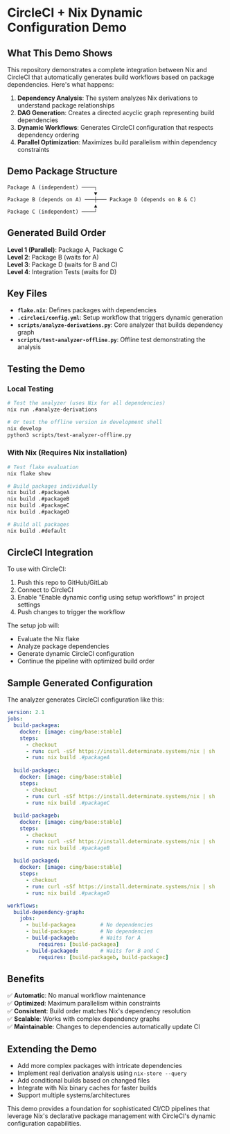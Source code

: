 # CircleCI + Nix Dynamic Configuration Demo

## What This Demo Shows

This repository demonstrates a complete integration between Nix and CircleCI that automatically generates build workflows based on package dependencies. Here's what happens:

1. **Dependency Analysis**: The system analyzes Nix derivations to understand package relationships
2. **DAG Generation**: Creates a directed acyclic graph representing build dependencies  
3. **Dynamic Workflows**: Generates CircleCI configuration that respects dependency ordering
4. **Parallel Optimization**: Maximizes build parallelism within dependency constraints

## Demo Package Structure

```
Package A (independent) ────┐
                            ▼
Package B (depends on A) ───┼─── Package D (depends on B & C)
                            ▲
Package C (independent) ────┘
```

## Generated Build Order

**Level 1 (Parallel)**: Package A, Package C  
**Level 2**: Package B (waits for A)  
**Level 3**: Package D (waits for B and C)  
**Level 4**: Integration Tests (waits for D)

## Key Files

- **`flake.nix`**: Defines packages with dependencies
- **`.circleci/config.yml`**: Setup workflow that triggers dynamic generation
- **`scripts/analyze-derivations.py`**: Core analyzer that builds dependency graph
- **`scripts/test-analyzer-offline.py`**: Offline test demonstrating the analysis

## Testing the Demo

### Local Testing
```bash
# Test the analyzer (uses Nix for all dependencies)
nix run .#analyze-derivations

# Or test the offline version in development shell
nix develop
python3 scripts/test-analyzer-offline.py
```

### With Nix (Requires Nix installation)
```bash
# Test flake evaluation
nix flake show

# Build packages individually  
nix build .#packageA
nix build .#packageB
nix build .#packageC
nix build .#packageD

# Build all packages
nix build .#default
```

## CircleCI Integration

To use with CircleCI:

1. Push this repo to GitHub/GitLab
2. Connect to CircleCI
3. Enable "Enable dynamic config using setup workflows" in project settings
4. Push changes to trigger the workflow

The setup job will:
- Evaluate the Nix flake
- Analyze package dependencies
- Generate dynamic CircleCI configuration
- Continue the pipeline with optimized build order

## Sample Generated Configuration

The analyzer generates CircleCI configuration like this:

```yaml
version: 2.1
jobs:
  build-packagea:
    docker: [image: cimg/base:stable]
    steps: 
      - checkout
      - run: curl -sSf https://install.determinate.systems/nix | sh
      - run: nix build .#packageA
  
  build-packagec: 
    docker: [image: cimg/base:stable]
    steps: 
      - checkout  
      - run: curl -sSf https://install.determinate.systems/nix | sh
      - run: nix build .#packageC
    
  build-packageb:
    docker: [image: cimg/base:stable] 
    steps: 
      - checkout
      - run: curl -sSf https://install.determinate.systems/nix | sh
      - run: nix build .#packageB
    
  build-packaged:
    docker: [image: cimg/base:stable]
    steps: 
      - checkout
      - run: curl -sSf https://install.determinate.systems/nix | sh
      - run: nix build .#packageD

workflows:
  build-dependency-graph:
    jobs:
      - build-packagea        # No dependencies
      - build-packagec        # No dependencies  
      - build-packageb:       # Waits for A
          requires: [build-packagea]
      - build-packaged:       # Waits for B and C
          requires: [build-packageb, build-packagec]
```

## Benefits

✅ **Automatic**: No manual workflow maintenance  
✅ **Optimized**: Maximum parallelism within constraints  
✅ **Consistent**: Build order matches Nix's dependency resolution  
✅ **Scalable**: Works with complex dependency graphs  
✅ **Maintainable**: Changes to dependencies automatically update CI

## Extending the Demo

- Add more complex packages with intricate dependencies
- Implement real derivation analysis using `nix-store --query`
- Add conditional builds based on changed files
- Integrate with Nix binary caches for faster builds
- Support multiple systems/architectures

This demo provides a foundation for sophisticated CI/CD pipelines that leverage Nix's declarative package management with CircleCI's dynamic configuration capabilities.